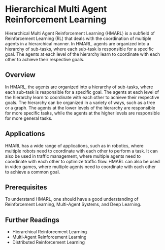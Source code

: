 # Hierarchical Multi Agent Reinforcement Learning

Hierarchical Multi Agent Reinforcement Learning (HMARL) is a subfield of Reinforcement Learning (RL) that deals with the coordination of multiple agents in a hierarchical manner. In HMARL, agents are organized into a hierarchy of sub-tasks, where each sub-task is responsible for a specific goal. The agents at each level of the hierarchy learn to coordinate with each other to achieve their respective goals.

## Overview

In HMARL, the agents are organized into a hierarchy of sub-tasks, where each sub-task is responsible for a specific goal. The agents at each level of the hierarchy learn to coordinate with each other to achieve their respective goals. The hierarchy can be organized in a variety of ways, such as a tree or a graph. The agents at the lower levels of the hierarchy are responsible for more specific tasks, while the agents at the higher levels are responsible for more general tasks.

## Applications

HMARL has a wide range of applications, such as in robotics, where multiple robots need to coordinate with each other to perform a task. It can also be used in traffic management, where multiple agents need to coordinate with each other to optimize traffic flow. HMARL can also be used in video games, where multiple agents need to coordinate with each other to achieve a common goal.

## Prerequisites

To understand HMARL, one should have a good understanding of Reinforcement Learning, Multi-Agent Systems, and Deep Learning.

## Further Readings

- Hierarchical Reinforcement Learning
- Multi-Agent Reinforcement Learning
- Distributed Reinforcement Learning

